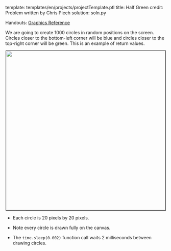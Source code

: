 template: templates/en/projects/projectTemplate.ptl
title: Half Green
credit: Problem written by Chris Piech
solution: soln.py

Handouts: [Graphics Reference]({{pathToRoot}}en/resources/graphics.html)<br/>

We are going to create 1000 circles in random positions on the screen. Circles closer to the bottom-left corner will be blue and circles closer to the top-right corner will be green. This is an example of return values.

<center>
<img style="width:500px; border: 1px solid black;" src="{{pathToRoot}}img/projects/halfGreen/halfGreen.png">	
</center>

* Each circle is 20 pixels by 20 pixels.

* Note every circle is drawn fully on the canvas.

* The `time.sleep(0.002)` function call waits 2 milliseconds between drawing circles.
